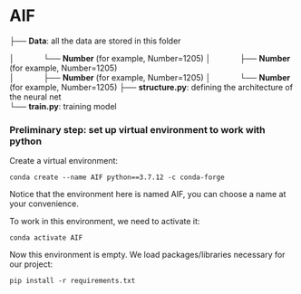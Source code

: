 # AIF
├── __Data__: all the data are stored in this folder

│&nbsp;&nbsp;&nbsp;&nbsp;&nbsp; &nbsp;&nbsp;&nbsp; &nbsp;&nbsp;&nbsp;└── __Number__ (for example, Number=1205)
│&nbsp;&nbsp;&nbsp;&nbsp;&nbsp; &nbsp;&nbsp;&nbsp; &nbsp;&nbsp;&nbsp;├── __Number__ (for example, Number=1205)  
│&nbsp;&nbsp;&nbsp;&nbsp;&nbsp; &nbsp;&nbsp;&nbsp; &nbsp;&nbsp;&nbsp;├── __Number__ (for example, Number=1205)
│&nbsp;&nbsp;&nbsp;&nbsp;&nbsp; &nbsp;&nbsp;&nbsp; &nbsp;&nbsp;&nbsp;└── __Number__ (for example, Number=1205)
├── __structure.py__: defining the architecture of the neural net   
└── __train.py__: training model    
### Preliminary step: set up virtual environment to work with python
Create a virtual environment:
```
conda create --name AIF python==3.7.12 -c conda-forge
```
Notice that the environment here is named AIF, you can choose a name at your convenience.

To work in this environment, we need to activate it: 
```
conda activate AIF
```
Now this environment is empty. We load packages/libraries necessary for our project:
```
pip install -r requirements.txt
```

